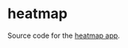 # heatmap

Source code for the [heatmap app](https://share.streamlit.io/pickleherring/heatmap/main/app.py).
